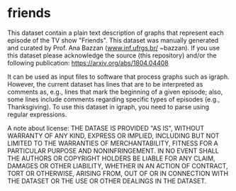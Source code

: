 # friends
This dataset contain a plain text description of graphs that represent each episode of the TV show "Friends". This dataset was manually generated and curated by Prof. Ana Bazzan (www.inf.ufrgs.br/ ~bazzan). If you use this dataset please acknowledge the source (this repository) and/or the following publication: https://arxiv.org/abs/1804.04408

It can be used as input files to software that process graphs such as igraph. However, the current dataset has lines that are to be interpreted as comments as, e.g., lines that mark the beginning of a given episode; also, some lines include comments regarding specific types of episodes (e.g., Thanksgiving). To use this dataset in igraph, you need to parse using regular expressions.

A note about license:
THE DATASE IS PROVIDED "AS IS", WITHOUT WARRANTY OF ANY KIND, EXPRESS OR
IMPLIED, INCLUDING BUT NOT LIMITED TO THE WARRANTIES OF MERCHANTABILITY,
FITNESS FOR A PARTICULAR PURPOSE AND NONINFRINGEMENT. IN NO EVENT SHALL THE
AUTHORS OR COPYRIGHT HOLDERS BE LIABLE FOR ANY CLAIM, DAMAGES OR OTHER
LIABILITY, WHETHER IN AN ACTION OF CONTRACT, TORT OR OTHERWISE, ARISING FROM,
OUT OF OR IN CONNECTION WITH THE DATASET OR THE USE OR OTHER DEALINGS IN THE
DATASET.

